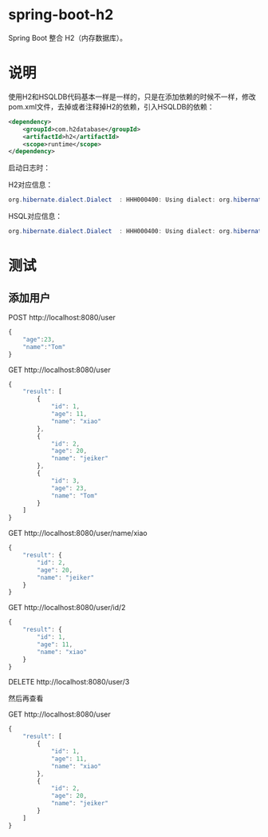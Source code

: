 # spring-boot-h2

Spring Boot 整合 H2（内存数据库）。

# 说明

使用H2和HSQLDB代码基本一样是一样的，只是在添加依赖的时候不一样，修改pom.xml文件，去掉或者注释掉H2的依赖，引入HSQLDB的依赖：

```xml
<dependency>
	<groupId>com.h2database</groupId>
	<artifactId>h2</artifactId>
	<scope>runtime</scope>
</dependency>
```

启动日志时：

H2对应信息：

```java
org.hibernate.dialect.Dialect  : HHH000400: Using dialect: org.hibernate.dialect.H2Dialect；
```

HSQL对应信息：

```java
org.hibernate.dialect.Dialect  : HHH000400: Using dialect: org.hibernate.dialect.HSQLDialect；
```

# 测试

## 添加用户

POST http://localhost:8080/user

```javascript
{
	"age":23,
	"name":"Tom"
}
```

GET http://localhost:8080/user

```javascript
{
    "result": [
        {
            "id": 1,
            "age": 11,
            "name": "xiao"
        },
        {
            "id": 2,
            "age": 20,
            "name": "jeiker"
        },
        {
            "id": 3,
            "age": 23,
            "name": "Tom"
        }
    ]
}
```

GET http://localhost:8080/user/name/xiao

```javascript
{
    "result": {
        "id": 2,
        "age": 20,
        "name": "jeiker"
    }
}
```

GET http://localhost:8080/user/id/2

```javascript
{
    "result": {
        "id": 1,
        "age": 11,
        "name": "xiao"
    }
}
```

DELETE http://localhost:8080/user/3

然后再查看

GET http://localhost:8080/user

```javascript
{
    "result": [
        {
            "id": 1,
            "age": 11,
            "name": "xiao"
        },
        {
            "id": 2,
            "age": 20,
            "name": "jeiker"
        }
    ]
}
```